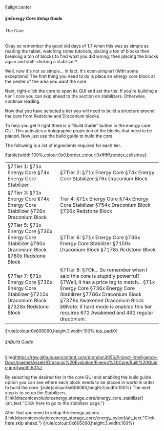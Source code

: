 §align:center
##### §nEnergy Core Setup Guide

###### The Core

Okay so remember the good old days of 1.7 when this was as simple as reading the tablet,
watching some tutorials, placing a ton of blocks then breaking a ton of blocks to find what you did wrong, then placing the blocks again and shift-clicking a stabilizer?

Well, now it's not so simple... In fact, it's even simpler! (With some exceptions)
The first thing you need to do is place an energy core block at the center of the area you want the core

Next, right-click the core to open its GUI and set the tier.
If you're building a tier 1 core you can skip ahead to the section on stabilizers.
Otherwise, continue reading.

Now that you have selected a tier you will need to build a structure around the core from Redstone and Draconium blocks.

To help you get it right there is a "Build Guide" button in the energy core GUI. This activates a holographic projection of the blocks that need to be placed.
Now just use the build guide to build the core.

The following is a list of ingredients required for each tier.

§table{width:100%,colour:0x0,border_colour:0xffffff,render_cells:true} 
<table column_layout="1*,1*">
<tr padding="2" align="left">
<td>
§7Tier 1:
§71x Energy Core
§74x Energy Core Stabilizer
</td>
<td>
§7Tier 2:
§71x Energy Core
§74x Energy Core Stabilizer
§76x Draconium Block
</td> 
</tr>
<tr padding="2" align="left">
<td>
§7Tier 3:
§71x Energy Core
§74x Energy Core Stabilizer
§726x Draconium Block
</td>
<td>
Tier 4:
§71x Energy Core
§74x Energy Core Stabilizer
§754x Draconium Block
§726x Redstone Block
</td> 
</tr>
<tr padding="2" align="left">
<td>
§7Tier 5:
§71x Energy Core
§736x Energy Core Stabilizer
§790x Draconium Block
§780x Redstone Block
</td>
<td>
§7Tier 6:
§71x Energy Core
§736x Energy Core Stabilizer
§7150x Draconium Block
§7178x Redstone Block
</td> 
</tr>
<tr padding="2" align="left">
<td>
§7Tier 7:
§71x Energy Core
§736x Energy Core Stabilizer
§7210x Draconium Block
§7328x Redstone Block
</td>
<td>
§7Tier 8:
§7Ok... So remember when I said this core is stupidly powerful?
§7Well, it has a price tag to match...
§71x Energy Core
§736x Energy Core Stabilizer
§7786x Draconium Block
§7378x Awakened Draconium Block
§6Note: if hard mode is enabled this tier requires 672 Awakened and 492 regular draconium.
</td> 
</tr>
</table>

§rule{colour:0x606060,height:3,width:100%,top_pad:0}
###### §nBuild Guide
§img[https://raw.githubusercontent.com/brandon3055/Project-Intelligence-Docs/master/Assets/Draconic%20Evolution/Energy%20Core/Built%20Guide.jpg]{width:50%}

By selecting the desired tier in the core GUI and enabling the build guide option you can see where each block needs to be placed in world in order to build the core.
§rule{colour:0x606060,height:3,width:100%}
The next step is to setup the Stabilizers. §link[draconicevolution:energy_storage_core/energy_core_stabilizer]{alt_text:"Click here to go to the stabilizer page."}

After that you need to setup the energy pylons. §link[draconicevolution:energy_storage_core/energy_pylon]{alt_text:"Click here skip ahead."}
§rule{colour:0x606060,height:3,width:100%}